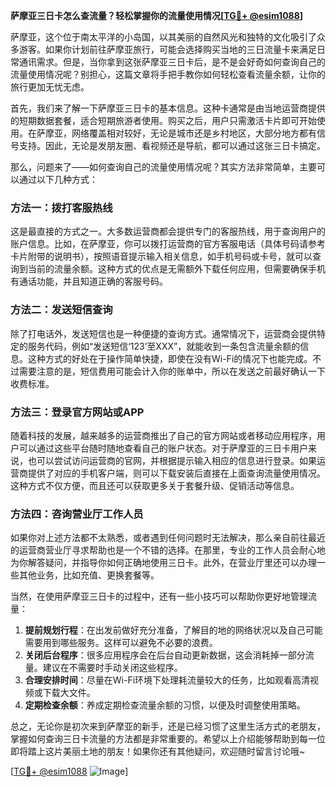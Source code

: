**萨摩亚三日卡怎么查流量？轻松掌握你的流量使用情况[[TG💪+ @esim1088](https://t.me/s/esim1088)]**

萨摩亚，这个位于南太平洋的小岛国，以其美丽的自然风光和独特的文化吸引了众多游客。如果你计划前往萨摩亚旅行，可能会选择购买当地的三日流量卡来满足日常通讯需求。但是，当你拿到这张萨摩亚三日卡后，是不是会好奇如何查询自己的流量使用情况呢？别担心，这篇文章将手把手教你如何轻松查看流量余额，让你的旅行更加无忧无虑。

首先，我们来了解一下萨摩亚三日卡的基本信息。这种卡通常是由当地运营商提供的短期数据套餐，适合短期旅游者使用。购买之后，用户只需激活卡片即可开始使用。在萨摩亚，网络覆盖相对较好，无论是城市还是乡村地区，大部分地方都有信号支持。因此，无论是发朋友圈、看视频还是导航，都可以通过这张三日卡搞定。

那么，问题来了——如何查询自己的流量使用情况呢？其实方法非常简单，主要可以通过以下几种方式：

### 方法一：拨打客服热线
这是最直接的方式之一。大多数运营商都会提供专门的客服热线，用于查询用户的账户信息。比如，在萨摩亚，你可以拨打运营商的官方客服电话（具体号码请参考卡片附带的说明书），按照语音提示输入相关信息，如手机号码或卡号，就可以查询到当前的流量余额。这种方式的优点是无需额外下载任何应用，但需要确保手机有通话功能，并且知道正确的客服号码。

### 方法二：发送短信查询
除了打电话外，发送短信也是一种便捷的查询方式。通常情况下，运营商会提供特定的服务代码，例如“发送短信‘123’至XXX”，就能收到一条包含流量余额的信息。这种方式的好处在于操作简单快捷，即使在没有Wi-Fi的情况下也能完成。不过需要注意的是，短信费用可能会计入你的账单中，所以在发送之前最好确认一下收费标准。

### 方法三：登录官方网站或APP
随着科技的发展，越来越多的运营商推出了自己的官方网站或者移动应用程序，用户可以通过这些平台随时随地查看自己的账户状态。对于萨摩亚的三日卡用户来说，也可以尝试访问运营商的官网，并根据提示输入相应的信息进行登录。如果运营商提供了对应的手机客户端，则可以下载安装后直接在上面查询流量使用情况。这种方式不仅方便，而且还可以获取更多关于套餐升级、促销活动等信息。

### 方法四：咨询营业厅工作人员
如果你对上述方法都不太熟悉，或者遇到任何问题时无法解决，那么亲自前往最近的运营商营业厅寻求帮助也是一个不错的选择。在那里，专业的工作人员会耐心地为你解答疑问，并指导你如何正确地使用三日卡。此外，在营业厅里还可以办理一些其他业务，比如充值、更换套餐等。

当然，在使用萨摩亚三日卡的过程中，还有一些小技巧可以帮助你更好地管理流量：

1. **提前规划行程**：在出发前做好充分准备，了解目的地的网络状况以及自己可能需要用到哪些服务。这样可以避免不必要的浪费。
2. **关闭后台程序**：很多应用程序会在后台自动更新数据，这会消耗掉一部分流量。建议在不需要时手动关闭这些程序。
3. **合理安排时间**：尽量在Wi-Fi环境下处理耗流量较大的任务，比如观看高清视频或下载大文件。
4. **定期检查余额**：养成定期检查流量余额的习惯，以便及时调整使用策略。

总之，无论你是初次来到萨摩亚的新手，还是已经习惯了这里生活方式的老朋友，掌握如何查询三日卡流量的方法都是非常重要的。希望以上介绍能够帮助到每一位即将踏上这片美丽土地的朋友！如果你还有其他疑问，欢迎随时留言讨论哦~

[[TG💪+ @esim1088](https://t.me/s/esim1088) ![Image](https://i.postimg.cc/4NQfJmqS/Snipaste-2025-05-13-00-14-12.png)]